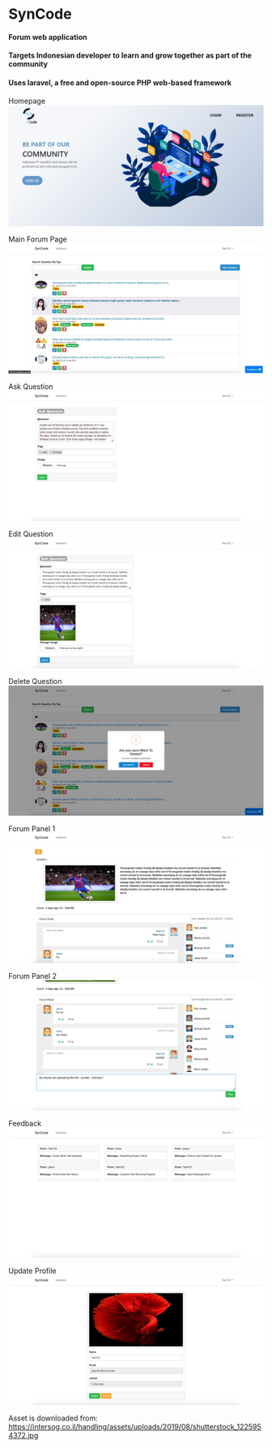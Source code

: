 # SynCode

#### Forum web application
#### Targets Indonesian developer to learn and grow together as part of the community
#### Uses laravel, a free and open-source PHP web-based framework

Homepage
![alt text](https://github.com/luisindracahya/SynCode/blob/master/public/assets/1.jpg?raw=true)

Main Forum Page
![alt text](https://github.com/luisindracahya/SynCode/blob/master/public/assets/2.jpg?raw=true)

Ask Question
![alt text](https://github.com/luisindracahya/SynCode/blob/master/public/assets/3.jpg?raw=true)

Edit Question
![alt text](https://github.com/luisindracahya/SynCode/blob/master/public/assets/4.jpg?raw=true)

Delete Question
![alt text](https://github.com/luisindracahya/SynCode/blob/master/public/assets/5.jpg?raw=true)

Forum Panel 1
![alt text](https://github.com/luisindracahya/SynCode/blob/master/public/assets/6.jpg?raw=true)

Forum Panel 2
![alt text](https://github.com/luisindracahya/SynCode/blob/master/public/assets/7.jpg?raw=true)

Feedback
![alt text](https://github.com/luisindracahya/SynCode/blob/master/public/assets/8.jpg?raw=true)

Update Profile
![alt text](https://github.com/luisindracahya/SynCode/blob/master/public/assets/10.jpg?raw=true)

Asset is downloaded from:
https://intersog.co.il/handling/assets/uploads/2019/08/shutterstock_1225954372.jpg



